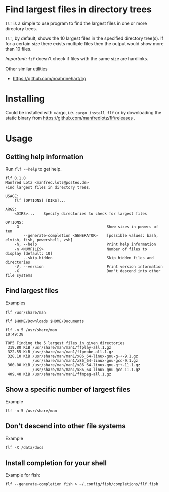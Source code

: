 # Find largest files in directory trees

`flf` is a simple to use program to find the largest files in one or more directory trees.

`flf`, by default, shows the 10 largest files in the specified directory tree(s).
If for a certain size there exists multiple files then the output would show
more than 10 files. 

*Important:* `fzf` doesn't check if files with the same size are hardlinks.

Other similar utilities

- https://github.com/noahrinehart/lrg


# Installing

Could be installed with cargo, i.e. `cargo install flf` or by downloading the
static binary from https://github.com/manfredlotz/flf/releases .

# Usage

## Getting help information

Run `flf --help` to get help.

```
flf 0.1.0
Manfred Lotz <manfred.lotz@posteo.de>
Find largest files in directory trees.

USAGE:
    flf [OPTIONS] [DIRS]...

ARGS:
    <DIRS>...    Specify directories to check for largest files

OPTIONS:
    -G                                       Show sizes in powers of ten
        --generate-completion <GENERATOR>    [possible values: bash, elvish, fish, powershell, zsh]
    -h, --help                               Print help information
    -n <NUMFILES>                            Number of files to display [default: 10]
        --skip-hidden                        Skip hidden files and directories
    -V, --version                            Print version information
    -X                                       Don't descend into other file systems
```

## Find largest files

Examples

```
flf /usr/share/man

flf $HOME/Downloads $HOME/Documents
```

```
flf -n 5 /usr/share/man                                                                                 10:49:38
```

```
TOP5 Finding the 5 largest files in given directories
 319.80 KiB /usr/share/man/man1/ffplay-all.1.gz
 322.55 KiB /usr/share/man/man1/ffprobe-all.1.gz
 328.10 KiB /usr/share/man/man1/x86_64-linux-gnu-g++-9.1.gz
            /usr/share/man/man1/x86_64-linux-gnu-gcc-9.1.gz
 360.00 KiB /usr/share/man/man1/x86_64-linux-gnu-g++-11.1.gz
            /usr/share/man/man1/x86_64-linux-gnu-gcc-11.1.gz
 409.48 KiB /usr/share/man/man1/ffmpeg-all.1.gz
```

## Show a specific number of largest files

Example

```
flf -n 5 /usr/share/man
```

## Don't descend into other file systems


Example

```
flf -X /data/docs
```

## Install completion for your shell

Example for fish:

````
flf --generate-completion fish > ~/.config/fish/completions/flf.fish
````

